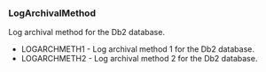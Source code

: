 ### LogArchivalMethod
Log archival method for the Db2 database.

- LOGARCHMETH1 - Log archival method 1 for the Db2 database.
- LOGARCHMETH2 - Log archival method 2 for the Db2 database.
